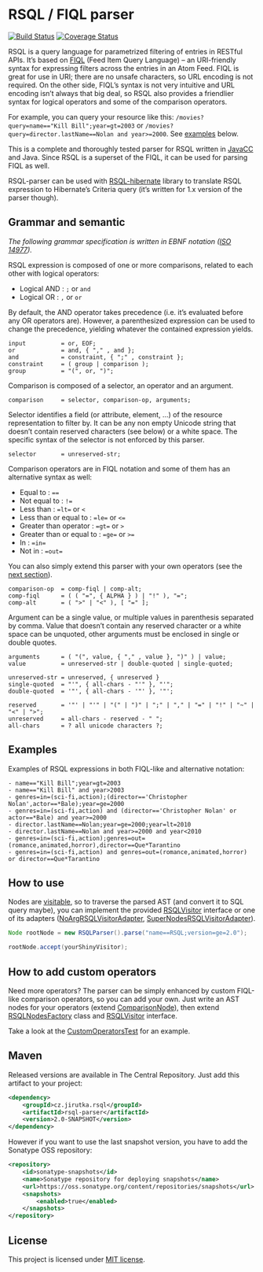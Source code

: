 RSQL / FIQL parser
==================
[![Build Status](https://travis-ci.org/jirutka/rsql-parser.png)](https://travis-ci.org/jirutka/rsql-parser) [![Coverage Status](https://coveralls.io/repos/jirutka/rsql-parser/badge.png)](https://coveralls.io/r/jirutka/rsql-parser)

RSQL is a query language for parametrized filtering of entries in RESTful APIs. It’s based on
[FIQL](http://tools.ietf.org/html/draft-nottingham-atompub-fiql-00) (Feed Item Query Language) – an URI-friendly syntax
for expressing filters across the entries in an Atom Feed. FIQL is great for use in URI; there are no unsafe characters,
so URL encoding is not required. On the other side, FIQL’s syntax is not very intuitive and URL encoding isn’t always
that big deal, so RSQL also provides a friendlier syntax for logical operators and some of the comparison operators.

For example, you can query your resource like this: `/movies?query=name=="Kill Bill";year=gt=2003` or
`/movies?query=director.lastName==Nolan and year>=2000`. See [examples](#examples) below.

This is a complete and thoroughly tested parser for RSQL written in [JavaCC](http://javacc.java.net/) and Java. Since
RSQL is a superset of the FIQL, it can be used for parsing FIQL as well.

RSQL-parser can be used with [RSQL-hibernate](https://github.com/jirutka/rsql-hibernate) library to translate RSQL
expression to Hibernate’s Criteria query (it’s written for 1.x version of the parser though).


Grammar and semantic
--------------------
_The following grammar specification is written in EBNF notation ([ISO 14977])._

RSQL expression is composed of one or more comparisons, related to each other with logical operators:

* Logical AND : `;` or ` and `
* Logical OR : `,` or ` or `

By default, the AND operator takes precedence (i.e. it’s evaluated before any OR operators are). However, a
parenthesized expression can be used to change the precedence, yielding whatever the contained expression yields.

    input          = or, EOF;
    or             = and, { "," , and };
    and            = constraint, { ";" , constraint };
    constraint     = ( group | comparison );
    group          = "(", or, ")";

Comparison is composed of a selector, an operator and an argument.

    comparison     = selector, comparison-op, arguments;

Selector identifies a field (or attribute, element, …) of the resource representation to filter by. It can be any non
empty Unicode string that doesn’t contain reserved characters (see below) or a white space. The specific syntax of the
selector is not enforced by this parser.

    selector       = unreserved-str;

Comparison operators are in FIQL notation and some of them has an alternative syntax as well:

* Equal to : `==`
* Not equal to : `!=`
* Less than : `=lt=` or `<`
* Less than or equal to : `=le=` or `<=`
* Greater than operator : `=gt=` or `>`
* Greater than or equal to : `=ge=` or `>=`
* In : `=in=`
* Not in : `=out=`

You can also simply extend this parser with your own operators (see the [next section](#how-to-add-custom-operators)).

    comparison-op  = comp-fiql | comp-alt;
    comp-fiql      = ( ( "=", { ALPHA } ) | "!" ), "=";
    comp-alt       = ( ">" | "<" ), [ "=" ];

Argument can be a single value, or multiple values in parenthesis separated by comma. Value that doesn’t contain any
reserved character or a white space can be unquoted, other arguments must be enclosed in single or double quotes.

    arguments      = ( "(", value, { "," , value }, ")" ) | value;
    value          = unreserved-str | double-quoted | single-quoted;

    unreserved-str = unreserved, { unreserved }
    single-quoted  = "'", { all-chars - "'" }, "'";
    double-quoted  = '"', { all-chars - '"' }, '"';

    reserved       = '"' | "'" | "(" | ")" | ";" | "," | "=" | "!" | "~" | "<" | ">";
    unreserved     = all-chars - reserved - " ";
    all-chars      = ? all unicode characters ?;


Examples
--------

Examples of RSQL expressions in both FIQL-like and alternative notation:

    - name=="Kill Bill";year=gt=2003
    - name=="Kill Bill" and year>2003
    - genres=in=(sci-fi,action);(director=='Christopher Nolan',actor==*Bale);year=ge=2000
    - genres=in=(sci-fi,action) and (director=='Christopher Nolan' or actor==*Bale) and year>=2000
    - director.lastName==Nolan;year=ge=2000;year=lt=2010
    - director.lastName==Nolan and year>=2000 and year<2010
    - genres=in=(sci-fi,action);genres=out=(romance,animated,horror),director==Que*Tarantino
    - genres=in=(sci-fi,action) and genres=out=(romance,animated,horror) or director==Que*Tarantino


How to use
----------

Nodes are [visitable](http://en.wikipedia.org/wiki/Visitor_pattern), so to traverse the parsed AST (and convert it to
SQL query maybe), you can implement the provided [RSQLVisitor] interface or one of its adapters
([NoArgRSQLVisitorAdapter], [SuperNodesRSQLVisitorAdapter]).

```java
Node rootNode = new RSQLParser().parse("name==RSQL;version=ge=2.0");

rootNode.accept(yourShinyVisitor);
```


How to add custom operators
---------------------------

Need more operators? The parser can be simply enhanced by custom FIQL-like comparison
operators, so you can add your own. Just write an AST nodes for your operators (extend [ComparisonNode]), then extend
[RSQLNodesFactory] class and [RSQLVisitor] interface.

Take a look at the [CustomOperatorsTest] for an example.


Maven
-----

Released versions are available in The Central Repository. Just add this artifact to your project:

```xml
<dependency>
    <groupId>cz.jirutka.rsql</groupId>
    <artifactId>rsql-parser</artifactId>
    <version>2.0-SNAPSHOT</version>
</dependency>
```

However if you want to use the last snapshot version, you have to add the Sonatype OSS repository:

```xml
<repository>
    <id>sonatype-snapshots</id>
    <name>Sonatype repository for deploying snapshots</name>
    <url>https://oss.sonatype.org/content/repositories/snapshots</url>
    <snapshots>
        <enabled>true</enabled>
    </snapshots>
</repository>
```


License
-------

This project is licensed under [MIT license](http://opensource.org/licenses/MIT).


[ISO 14977]: http://www.cl.cam.ac.uk/~mgk25/iso-14977.pdf
[ComparisonNode]: src/main/java/cz/jirutka/rsql/parser/ast/ComparisonNode.java
[RSQLNodesFactory]: src/main/java/cz/jirutka/rsql/parser/ast/RSQLNodesFactory.java
[RSQLVisitor]: src/main/java/cz/jirutka/rsql/parser/ast/RSQLVisitor.java
[NoArgRSQLVisitorAdapter]: src/main/java/cz/jirutka/rsql/parser/ast/NoArgRSQLVisitorAdapter.java
[SuperNodesRSQLVisitorAdapter]: src/main/java/cz/jirutka/rsql/parser/ast/SuperNodesRSQLVisitorAdapter.java
[CustomOperatorsTest]: src/test/groovy/cz/jirutka/rsql/parser/CustomOperatorsTest.groovy
